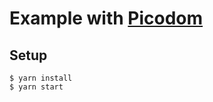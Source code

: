 # Example with [Picodom](https://github.com/picodom/picodom)

## Setup

```
$ yarn install
$ yarn start
```
